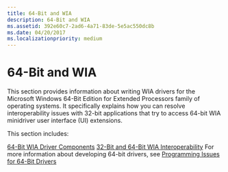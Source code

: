 ```yaml
---
title: 64-Bit and WIA
description: 64-Bit and WIA
ms.assetid: 392e60c7-2ad6-4a71-83de-5e5ac550dc8b
ms.date: 04/20/2017
ms.localizationpriority: medium
---
```


# 64-Bit and WIA


This section provides information about writing WIA drivers for the Microsoft Windows 64-Bit Edition for Extended Processors family of operating systems. It specifically explains how you can resolve interoperability issues with 32-bit applications that try to access 64-bit WIA minidriver user interface (UI) extensions.

This section includes:

[64-Bit WIA Driver Components](64-bit-wia-driver-components.md)
[32-Bit and 64-Bit WIA Interoperability](32-bit-and-64-bit-wia-interoperability.md)
For more information about developing 64-bit drivers, see [Programming Issues for 64-Bit Drivers](https://msdn.microsoft.com/library/windows/hardware/ff559923)

 

 




